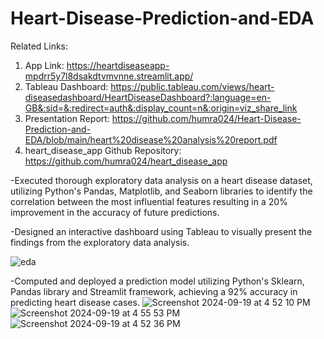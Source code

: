 # Heart-Disease-Prediction-and-EDA
Related Links: 
1. App Link: https://heartdiseaseapp-mpdrr5y7l8dsakdtvmvnne.streamlit.app/
2. Tableau Dashboard: https://public.tableau.com/views/heart-diseasedashboard/HeartDiseaseDashboard?:language=en-GB&:sid=&:redirect=auth&:display_count=n&:origin=viz_share_link
3. Presentation Report: https://github.com/humra024/Heart-Disease-Prediction-and-EDA/blob/main/heart%20disease%20analysis%20report.pdf
4. heart_disease_app Github Repository: https://github.com/humra024/heart_disease_app


-Executed thorough exploratory data analysis on a heart disease dataset, utilizing Python's Pandas,
Matplotlib, and Seaborn libraries to identify the correlation between the most influential features
resulting in a 20% improvement in the accuracy of future predictions.

-Designed an interactive dashboard using Tableau to visually present the findings from the
exploratory data analysis.

![eda](https://github.com/user-attachments/assets/de2a29eb-bfb2-4373-89b8-7fa4998ec5d6)


-Computed and deployed a prediction model utilizing Python's Sklearn, Pandas library and Streamlit
framework, achieving a 92% accuracy in predicting heart disease cases.
![Screenshot 2024-09-19 at 4 52 10 PM](https://github.com/user-attachments/assets/cfd93d1a-1c0a-4681-a2c2-20bb3c922245)
![Screenshot 2024-09-19 at 4 55 53 PM](https://github.com/user-attachments/assets/8bcd44eb-c724-4082-a1ab-eb609583ab70)
![Screenshot 2024-09-19 at 4 52 36 PM](https://github.com/user-attachments/assets/40d2021c-3c00-43ae-b972-58b9f404ce4a)
